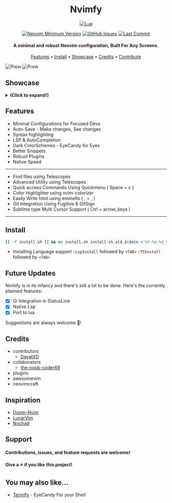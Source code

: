 <h1 align="center">Nvimfy</h1>

<div align="center">

[![Lua](https://img.shields.io/badge/Made%20with%20Lua-blueviolet.svg?style=for-the-badge&logo=lua)](https://lua.org)

</div>
 
<div align="center">

[![Neovim Minimum Version](https://img.shields.io/badge/Neovim-0.5+-blueviolet.svg?style=flat-square&logo=Neovim&logoColor=white)](https://github.com/neovim/neovim)
[![GitHub Issues](https://img.shields.io/github/issues/AyeSpacey/Nvimfy.svg?style=flat-square&label=Issues&color=fc0330)](https://github.com/AyeSpacey/Nvimfy/issues)
[![Last Commit](https://img.shields.io/github/last-commit/AyeSpacey/Nvimfy.svg?style=flat-square&label=Last%20Commit&color=fc0330)](https://github.com/AyeSpacey/Nvimfy/pulse)

</div>

<h4 align="center">A minimal and robust Neovim configuration, Built For Any Screens.</h4>

<p align="center">
  <a href="#features">Features</a> •
  <a href="#setup">Install</a> •
  <a href="#showcase">Showcase</a> •
  <a href="#credits">Credits</a> •
  <a href="#support">Contribute</a>
</p>

![Prew](https://raw.githubusercontent.com/AyeSpacey/repo-conf/main/nvimfy/color3.jpg)
![Prew](https://raw.githubusercontent.com/AyeSpacey/repo-conf/main/nvimfy/treesit.jpg)

## Showcase

<details><summary> <b>(Click to expand!)</b></summary>

![Prew](https://raw.githubusercontent.com/AyeSpacey/repo-conf/main/nvimfy/startify.jpg)

![Prew](https://raw.githubusercontent.com/AyeSpacey/repo-conf/main/nvimfy/color1.jpg)

![Prew](https://raw.githubusercontent.com/AyeSpacey/repo-conf/main/nvimfy/comp.jpg)

![Prew](https://raw.githubusercontent.com/AyeSpacey/repo-conf/main/nvimfy/telescope.jpg)

![Prew](https://raw.githubusercontent.com/AyeSpacey/repo-conf/main/nvimfy/css.jpg)

![Prew](https://raw.githubusercontent.com/AyeSpacey/repo-conf/main/nvimfy/bash.jpg)

![Prew](https://raw.githubusercontent.com/AyeSpacey/repo-conf/main/nvimfy/term.jpg)

![Prew](https://raw.githubusercontent.com/AyeSpacey/repo-conf/main/nvimfy/quickmenu.jpg)

![Prew](https://raw.githubusercontent.com/AyeSpacey/repo-conf/main/nvimfy/color2.jpg)

![Prew](https://raw.githubusercontent.com/AyeSpacey/repo-conf/main/nvimfy/color3.jpg)

![Prew](https://raw.githubusercontent.com/AyeSpacey/repo-conf/main/nvimfy/color4.jpg)

![Prew](https://raw.githubusercontent.com/AyeSpacey/repo-conf/main/nvimfy/color5.jpg)

</details>

## Features
* Minimal Configurations for Focused Devs
* Auto-Save - Make changes, See changes
* Syntax highlighting
* LSP & AutoCompletion
* Dark ColorSchemes - EyeCandy for Eyes
* Better Snippets
* Robust Plugins
* Native Speed

----
 * Find files using Telescopes
 * Advanced Utility using Telescopes
 * Quick access Commands Using Quickmenu                ( Space + c )
 * Color Highlighter using nvim-colorizer
 * Easily Write html using emmetls                          ( , + , )
 * Git Integretion Using Fugitive & GitSign
 * Sublime type Multi Cursor Support            ( Ctrl + arrow_keys )
----

## Install
```bash
[[ -f install.sh ]] && mv install.sh install.sh.old.$(date +'%Y-%m-%d_%R') ; wget https://raw.githubusercontent.com/AyeSpacey/Nvimfy/main/install.sh && chmod +x install.sh && ./install.sh
```

- Installing Language support
`:LspInstall` followed by `<TAB>`
`:TSInstall` followed by `<TAB>`

## Future Updates
Nvimfy is in its infancy and there's still a lot to be done. Here's the currently planned features:

- [x] Gi Integration in StatusLine
- [x] Native Lsp
- [x] Port to lua

Suggestions are always welcome :slightly_smiling_face:!

## Credits
* contributors
  - [DayatXD](https://github.com/DayatXD)
* collaborators
  - [the-noob-coder69](https://github.com/the-noob-coder69)
* plugins
* awesomevim
* neovimcraft

## Inspiration
- [Doom-Nvim](https://github.com/NTBBloodbath/doom-nvim)
- [LunarVim](https://github.com/LunarVim/LunarVim)
- [Nvchad](https://github.com/NvChad/NvChad)

## Support
#### Contributions, issues, and feature requests are welcome!
#### Give a ⭐️ if you like this project!

## You may also like...
- [Termify](https://github.com/AyeSpacey/Termify)  - EyeCandy For your Shell
